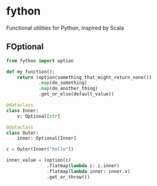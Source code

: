 # fython
Functional utilities for Python, inspired by Scala

## FOptional
```python
from fython import option

def my_function():
    return (option(something_that_might_return_none())
            .map(do_something)
            .map(do_another_thing)
            .get_or_else(default_value))

@dataclass
class Inner:
    v: Optional[str]

@dataclass
class Outer:
    inner: Optional[Inner]

c = Outer(Inner("hello"))    

inner_value = (option(c)
               .flatmap(lambda c: c.inner)
               .flatmap(lambda inner: inner.v)
               .get_or_throw())
```
